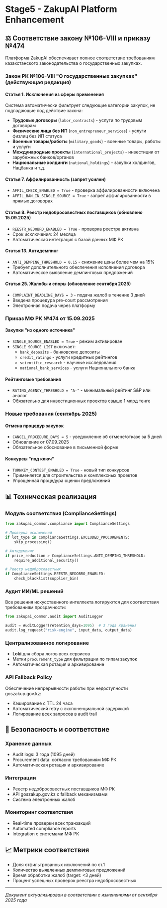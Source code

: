 # Stage5 - ZakupAI Platform Enhancement

## ⚖️ Соответствие закону №106-VIII и приказу №474

Платформа ZakupAI обеспечивает полное соответствие требованиям казахстанского законодательства о государственных закупках.

### Закон РК №106-VIII "О государственных закупках" (действующая редакция)

#### Статья 1. Исключения из сферы применения

Система автоматически фильтрует следующие категории закупок, не подпадающие под действие закона:

- **Трудовые договоры** (`labor_contracts`) - услуги по трудовым договорам
- **Физические лица без ИП** (`non_entrepreneur_services`) - услуги физлиц без ИП статуса
- **Военные товары/работы** (`military_goods`) - военные товары, работы и услуги
- **Международные проекты** (`international_projects`) - инвестиции от зарубежных банков/органов
- **Национальные холдинги** (`national_holdings`) - закупки холдингов, Нацбанка и т.д.

#### Статья 7. Аффилированность (запрет усилен)

- `AFFIL_CHECK_ENABLED = True` - проверка аффилированности включена
- `AFFIL_BAN_IN_SINGLE_SOURCE = True` - запрет аффилированности в прямых договорах

#### Статья 8. Реестр недобросовестных поставщиков (обновлено 15.09.2025)

- `REESTR_NEDOBRO_ENABLED = True` - проверка реестра активна
- Срок исключения: 24 месяца
- Автоматическая интеграция с базой данных МФ РК

#### Статья 13. Антидемпинг

- `ANTI_DEMPING_THRESHOLD = 0.15` - снижение цены более чем на 15%
- Требует дополнительного обеспечения исполнения договора
- Автоматическое выявление демпинговых предложений

#### Статья 25. Жалобы и споры (обновление сентября 2025)

- `COMPLAINT_DEADLINE_DAYS = 3` - подача жалоб в течение 3 дней
- Введена процедура pre-court рассмотрения
- Электронная подача через платформу

### Приказ МФ РК №474 от 15.09.2025

#### Закупки "из одного источника"

- `SINGLE_SOURCE_ENABLED = True` - режим активирован
- `SINGLE_SOURCE_LIST` включает:
  - `bank_deposits` - банковские депозиты
  - `credit_ratings` - услуги кредитных рейтингов
  - `scientific_research` - научные исследования
  - `national_bank_services` - услуги Национального банка

#### Рейтинговые требования

- `RATING_AGENCY_THRESHOLD = "A-"` - минимальный рейтинг S&P или аналог
- Обязательно для инвестиционных проектов свыше 1 млрд тенге

### Новые требования (сентябрь 2025)

#### Отмена процедур закупок

- `CANCEL_PROCEDURE_DAYS = 5` - уведомление об отмене/отказе за 5 дней
- Обновление от 07.09.2025
- Обязательное обоснование в письменной форме

#### Конкурсы "под ключ"

- `TURNKEY_CONTEST_ENABLED = True` - новый тип конкурсов
- Применяется для строительства и комплексных проектов
- Упрощенная процедура оценки предложений

## 📊 Техническая реализация

### Модуль соответствия (ComplianceSettings)

```python
from zakupai_common.compliance import ComplianceSettings

# Проверка исключений
if lot_type in ComplianceSettings.EXCLUDED_PROCUREMENTS:
    skip_processing()

# Антидемпинг
if price_reduction > ComplianceSettings.ANTI_DEMPING_THRESHOLD:
    require_additional_security()

# Реестр недобросовестных
if ComplianceSettings.REESTR_NEDOBRO_ENABLED:
    check_blacklist(supplier_bin)
```

### Аудит ИИ/ML решений

Все решения искусственного интеллекта логируются для соответствия требованиям прозрачности:

```python
from zakupai_common.audit import AuditLogger

audit = AuditLogger(retention_days=1095)  # 3 года хранения
audit.log_request("risk-engine", input_data, output_data)
```

### Централизованное логирование

- **Loki** для сбора логов всех сервисов
- Метки `procurement_type` для фильтрации по типам закупок
- Автоматическая ротация и архивирование

### API Fallback Policy

Обеспечение непрерывности работы при недоступности goszakup.gov.kz:

- Кэширование с TTL 24 часа
- Автоматический retry с экспоненциальной задержкой
- Логирование всех запросов в audit trail

## 🔐 Безопасность и соответствие

### Хранение данных

- Audit logs: 3 года (1095 дней)
- Procurement data: согласно требованиям МФ РК
- Автоматическая ротация и архивирование

### Интеграции

- Реестр недобросовестных поставщиков МФ РК
- API goszakup.gov.kz с fallback механизмами
- Система электронных жалоб

### Мониторинг соответствия

- Real-time проверки всех транзакций
- Automated compliance reports
- Integration с системами МФ РК

## 📈 Метрики соответствия

- Доля отфильтрованных исключений по ст.1
- Количество выявленных демпинговых предложений
- Время обработки жалоб (target: \<3 дней)
- Процент успешных проверок реестра недобросовестных

______________________________________________________________________

*Документ актуализирован в соответствии с изменениями от сентября 2025 года*
